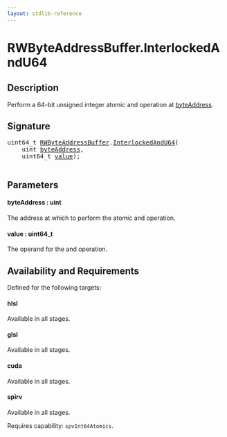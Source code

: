 ```yaml
---
layout: stdlib-reference
---
```


# RWByteAddressBuffer\.InterlockedAndU64

## Description

Perform a 64-bit unsigned integer atomic and operation at <span class='code'><a href="interlockedandu64-0be.md#decl-byteAddress" class="code_param">byteAddress</a></span>.



## Signature 

<pre>
uint64_t <a href="index.md" class="code_type">RWByteAddressBuffer</a>.<a href="interlockedandu64-0be.md">InterlockedAndU64</a>(
    <span class="code_keyword">uint</span> <a href="interlockedandu64-0be.md#decl-byteAddress" class="code_param">byteAddress</a>,
    uint64_t <a href="interlockedandu64-0be.md#decl-value" class="code_param">value</a>);

</pre>

## Parameters

####  <a id="decl-byteAddress"></a>byteAddress  : uint
The address at which to perform the atomic and operation.

####  <a id="decl-value"></a>value  : uint64\_t
The operand for the and operation.


## Availability and Requirements

Defined for the following targets:

#### hlsl
Available in all stages.

#### glsl
Available in all stages.

#### cuda
Available in all stages.

#### spirv
Available in all stages.

Requires capability: `spvInt64Atomics`.



<script>
// Fix .md links to .html when on ReadTheDocs
if (window.location.hostname.includes('readthedocs') || 
    window.location.hostname.includes('rtfd.io')) {
  document.addEventListener('DOMContentLoaded', function() {
    const links = document.querySelectorAll('a');
    links.forEach(link => {
      if (link.getAttribute('href') && link.getAttribute('href').endsWith('.md')) {
        link.href = link.href.replace(/\.md($|#|\?)/, '.html$1');
      }
    });
  });
}
</script>
